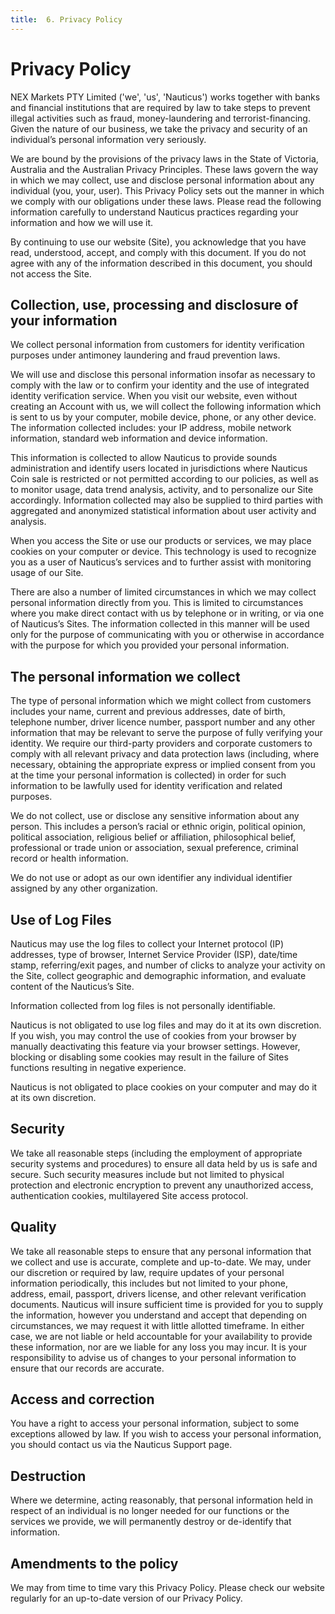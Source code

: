 ```yaml
---
title:  6. Privacy Policy
---
```




# Privacy Policy



NEX Markets PTY Limited ('we', 'us', 'Nauticus') works together with banks and financial institutions that are required by law to take steps to prevent illegal activities such as fraud, money-laundering and terrorist-financing. Given the nature of our business, we take the privacy and security of an individual’s personal information very seriously.

We are bound by the provisions of the privacy laws in the State of Victoria, Australia and the Australian Privacy Principles. These laws govern the way in which we may collect, use and disclose personal information about any individual (you, your, user). This Privacy Policy sets out the manner in which we comply with our obligations under these laws. Please read the following information carefully to understand Nauticus practices regarding your information and how we will use it.

By continuing to use our website (Site), you acknowledge that you have read, understood, accept, and comply with this document. If you do not agree with any of the information described in this document, you should not access the Site.

## Collection, use, processing and disclosure of your information

We collect personal information from customers for identity verification purposes under antimoney laundering and fraud prevention laws.

We will use and disclose this personal information insofar as necessary to comply with the law or to confirm your identity and the use of integrated identity verification service. When you visit our website, even without creating an Account with us, we will collect the following information which is sent to us by your computer, mobile device, phone, or any other device. The information collected includes: your IP address, mobile network information, standard web information and device information.

This information is collected to allow Nauticus to provide sounds administration and identify users located in jurisdictions where Nauticus Coin sale is restricted or not permitted according to our policies, as well as to monitor usage, data trend analysis, activity, and to personalize our Site accordingly. Information collected may also be supplied to third parties with aggregated and anonymized statistical information about user activity and analysis.

When you access the Site or use our products or services, we may place cookies on your computer or device. This technology is used to recognize you as a user of Nauticus’s services and to further assist with monitoring usage of our Site.

There are also a number of limited circumstances in which we may collect personal information directly from you. This is limited to circumstances where you make direct contact with us by telephone or in writing, or via one of Nauticus’s Sites. The information collected in this manner will be used only for the purpose of communicating with you or otherwise in accordance with the purpose for which you provided your personal information.

## The personal information we collect

The type of personal information which we might collect from customers includes your name, current and previous addresses, date of birth, telephone number, driver licence number, passport number and any other information that may be relevant to serve the purpose of fully verifying your identity. We require our third-party providers and corporate customers to comply with all relevant privacy and data protection laws (including, where necessary, obtaining the appropriate express or implied consent from you at the time your personal information is collected) in order for such information to be lawfully used for identity verification and related purposes.

We do not collect, use or disclose any sensitive information about any person. This includes a person’s racial or ethnic origin, political opinion, political association, religious belief or affiliation, philosophical belief, professional or trade union or association, sexual preference, criminal record or health information.

We do not use or adopt as our own identifier any individual identifier assigned by any other organization.

## Use of Log Files

Nauticus may use the log files to collect your Internet protocol (IP) addresses, type of browser, Internet Service Provider (ISP), date/time stamp, referring/exit pages, and number of clicks to analyze your activity on the Site, collect geographic and demographic information, and evaluate content of the Nauticus’s Site.

Information collected from log files is not personally identifiable.

Nauticus is not obligated to use log files and may do it at its own discretion. If you wish, you may control the use of cookies from your browser by manually deactivating this feature via your browser settings. However, blocking or disabling some cookies may result in the failure of Sites functions resulting in negative experience.

Nauticus is not obligated to place cookies on your computer and may do it at its own discretion.

## Security

We take all reasonable steps (including the employment of appropriate security systems and procedures) to ensure all data held by us is safe and secure. Such security measures include but not limited to physical protection and electronic encryption to prevent any unauthorized access, authentication cookies, multilayered Site access protocol.

## Quality

We take all reasonable steps to ensure that any personal information that we collect and use is accurate, complete and up-to-date. We may, under our discretion or required by law, require updates of your personal information periodically, this includes but not limited to your phone, address, email, passport, drivers license, and other relevant verification documents. Nauticus will insure sufficient time is provided for you to supply the information, however you understand and accept that depending on circumstances, we may request it with little allotted timeframe. In either case, we are not liable or held accountable for your availability to provide these information, nor are we liable for any loss you may incur. It is your responsibility to advise us of changes to your personal information to ensure that our records are accurate.

## Access and correction

You have a right to access your personal information, subject to some exceptions allowed by law. If you wish to access your personal information, you should contact us via the Nauticus Support page.

## Destruction

Where we determine, acting reasonably, that personal information held in respect of an individual is no longer needed for our functions or the services we provide, we will permanently destroy or de-identify that information.

## Amendments to the policy

We may from time to time vary this Privacy Policy. Please check our website regularly for an up-to-date version of our Privacy Policy.
